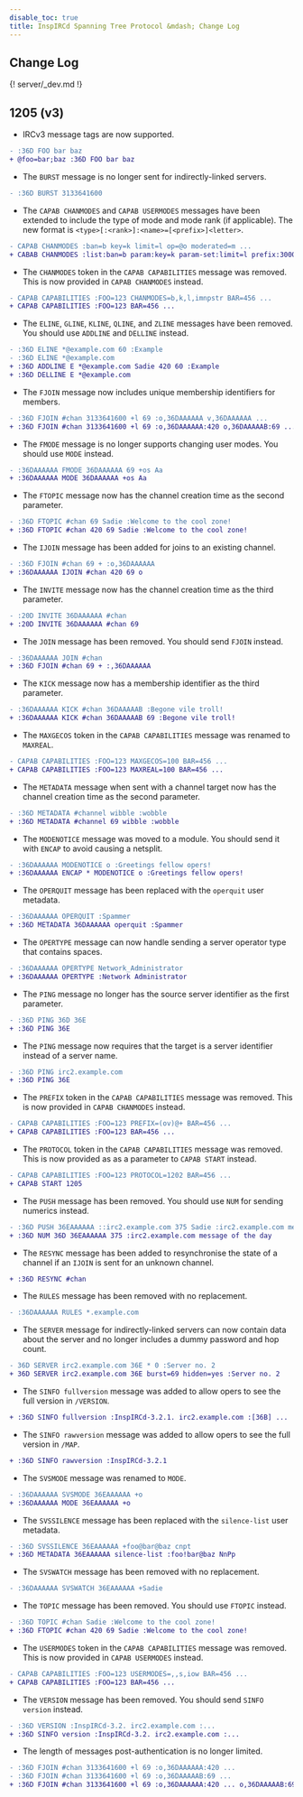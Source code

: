 ```yaml
---
disable_toc: true
title: InspIRCd Spanning Tree Protocol &mdash; Change Log
---
```


##  Change Log

{! server/_dev.md !}

## 1205 (v3)

- IRCv3 message tags are now supported.
```diff
- :36D FOO bar baz
+ @foo=bar;baz :36D FOO bar baz
```

- The `BURST` message is no longer sent for indirectly-linked servers.

```diff
- :36D BURST 3133641600
```

- The `CAPAB CHANMODES` and `CAPAB USERMODES` messages have been extended to include the type of mode and mode rank (if applicable). The new format is `<type>[:<rank>]:<name>=[<prefix>]<letter>`.

```diff
- CAPAB CHANMODES :ban=b key=k limit=l op=@o moderated=m ...
+ CABAB CHANMODES :list:ban=b param:key=k param-set:limit=l prefix:30000:op=@o moderated=n ...
```

- The `CHANMODES` token in the `CAPAB CAPABILITIES` message was removed.  This is now provided in `CAPAB CHANMODES` instead.

```diff
- CAPAB CAPABILITIES :FOO=123 CHANMODES=b,k,l,imnpstr BAR=456 ...
+ CAPAB CAPABILITIES :FOO=123 BAR=456 ...
```

- The `ELINE`, `GLINE`, `KLINE`, `QLINE`, and `ZLINE` messages have been removed. You should use `ADDLINE` and `DELLINE` instead.

```diff
- :36D ELINE *@example.com 60 :Example
- :36D ELINE *@example.com
+ :36D ADDLINE E *@example.com Sadie 420 60 :Example
+ :36D DELLINE E *@example.com
```

- The `FJOIN` message now includes unique membership identifiers for members.

```diff
- :36D FJOIN #chan 3133641600 +l 69 :o,36DAAAAAA v,36DAAAAAA ...
+ :36D FJOIN #chan 3133641600 +l 69 :o,36DAAAAAA:420 o,36DAAAAAB:69 ...
```

- The `FMODE` message is no longer supports changing user modes. You should use `MODE` instead.

```diff
- :36DAAAAAA FMODE 36DAAAAAA 69 +os Aa
+ :36DAAAAAA MODE 36DAAAAAA +os Aa
```

- The `FTOPIC` message now has the channel creation time as the second parameter.

```diff
- :36D FTOPIC #chan 69 Sadie :Welcome to the cool zone!
+ :36D FTOPIC #chan 420 69 Sadie :Welcome to the cool zone!
```

- The `IJOIN` message has been added for joins to an existing channel.

```diff
- :36D FJOIN #chan 69 + :o,36DAAAAAA
+ :36DAAAAAA IJOIN #chan 420 69 o
```

- The `INVITE` message now has the channel creation time as the third parameter.

```diff
- :20D INVITE 36DAAAAAA #chan
+ :20D INVITE 36DAAAAAA #chan 69
```

- The `JOIN` message has been removed. You should send `FJOIN` instead.

```diff
- :36DAAAAAA JOIN #chan
+ :36D FJOIN #chan 69 + :,36DAAAAAA
```

- The `KICK` message now has a membership identifier as the third parameter.

```diff
- :36DAAAAAA KICK #chan 36DAAAAAB :Begone vile troll!
+ :36DAAAAAA KICK #chan 36DAAAAAB 69 :Begone vile troll!
```

- The `MAXGECOS` token in the `CAPAB CAPABILITIES` message was renamed to `MAXREAL`.

```diff
- CAPAB CAPABILITIES :FOO=123 MAXGECOS=100 BAR=456 ...
+ CAPAB CAPABILITIES :FOO=123 MAXREAL=100 BAR=456 ...
```

- The `METADATA` message when sent with a channel target now has the channel creation time as the second parameter.

```diff
- :36D METADATA #channel wibble :wobble
+ :36D METADATA #channel 69 wibble :wobble
```

- The `MODENOTICE` message was moved to a module. You should send it with `ENCAP` to avoid causing a netsplit.

```diff
- :36DAAAAAA MODENOTICE o :Greetings fellow opers!
+ :36DAAAAAA ENCAP * MODENOTICE o :Greetings fellow opers!
```

- The `OPERQUIT` message has been replaced with the `operquit` user metadata.

```diff
- :36DAAAAAA OPERQUIT :Spammer
+ :36D METADATA 36DAAAAAA operquit :Spammer
```

- The `OPERTYPE` message can now handle sending a server operator type that contains spaces.

```diff
- :36DAAAAAA OPERTYPE Network_Administrator
+ :36DAAAAAA OPERTYPE :Network Administrator
```

- The `PING` message no longer has the source server identifier as the first parameter.

```diff
- :36D PING 36D 36E
+ :36D PING 36E
```

- The `PING` message now requires that the target is a server identifier instead of a server name.

```diff
- :36D PING irc2.example.com
+ :36D PING 36E
```

- The `PREFIX` token in the `CAPAB CAPABILITIES` message was removed.  This is now provided in `CAPAB CHANMODES` instead.

```diff
- CAPAB CAPABILITIES :FOO=123 PREFIX=(ov)@+ BAR=456 ...
+ CAPAB CAPABILITIES :FOO=123 BAR=456 ...
```

- The `PROTOCOL` token in the `CAPAB CAPABILITIES` message was removed. This is now provided as as a parameter to `CAPAB START` instead.

```diff
- CAPAB CAPABILITIES :FOO=123 PROTOCOL=1202 BAR=456 ...
+ CAPAB START 1205
```

- The `PUSH` message has been removed. You should use `NUM` for sending numerics instead.

```diff
- :36D PUSH 36EAAAAAA ::irc2.example.com 375 Sadie :irc2.example.com message of the day
+ :36D NUM 36D 36EAAAAAA 375 :irc2.example.com message of the day
```

- The `RESYNC` message has been added to resynchronise the state of a channel if an `IJOIN` is sent for an unknown channel.

```diff
+ :36D RESYNC #chan
```

- The `RULES` message has been removed with no replacement.

```diff
- :36DAAAAAA RULES *.example.com
```

- The `SERVER` message for indirectly-linked servers can now contain data about the server and no longer includes a dummy password and hop count.


```diff
- 36D SERVER irc2.example.com 36E * 0 :Server no. 2
+ 36D SERVER irc2.example.com 36E burst=69 hidden=yes :Server no. 2
```

- The `SINFO fullversion` message was added to allow opers to see the full version in `/VERSION`.

```diff
+ :36D SINFO fullversion :InspIRCd-3.2.1. irc2.example.com :[36B] ...
```

- The `SINFO rawversion` message was added to allow opers to see the full version in `/MAP`.

```diff
+ :36D SINFO rawversion :InspIRCd-3.2.1
```

- The `SVSMODE` message was renamed to `MODE`.

```diff
- :36DAAAAAA SVSMODE 36EAAAAAA +o
+ :36DAAAAAA MODE 36EAAAAAA +o
```

- The `SVSSILENCE` message has been replaced with the `silence-list` user metadata.

```diff
- :36D SVSSILENCE 36EAAAAAA +foo@bar@baz cnpt
+ :36D METADATA 36EAAAAAA silence-list :foo!bar@baz NnPp
```

- The `SVSWATCH` message has been removed with no replacement.

```diff
- :36DAAAAAA SVSWATCH 36EAAAAAA +Sadie
```

- The `TOPIC` message has been removed. You should use `FTOPIC` instead.

```diff
- :36D TOPIC #chan Sadie :Welcome to the cool zone!
+ :36D FTOPIC #chan 420 69 Sadie :Welcome to the cool zone!
```

- The `USERMODES` token in the `CAPAB CAPABILITIES` message was removed.  This is now provided in `CAPAB USERMODES` instead.

```diff
- CAPAB CAPABILITIES :FOO=123 USERMODES=,,s,iow BAR=456 ...
+ CAPAB CAPABILITIES :FOO=123 BAR=456 ...
```

- The `VERSION` message has been removed. You should send `SINFO version` instead.

```diff
- :36D VERSION :InspIRCd-3.2. irc2.example.com :...
+ :36D SINFO version :InspIRCd-3.2. irc2.example.com :...
```

- The length of messages post-authentication is no longer limited.

```diff
- :36D FJOIN #chan 3133641600 +l 69 :o,36DAAAAAA:420 ...
- :36D FJOIN #chan 3133641600 +l 69 :o,36DAAAAAB:69 ...
+ :36D FJOIN #chan 3133641600 +l 69 :o,36DAAAAAA:420 ... o,36DAAAAAB:69 ...
```
